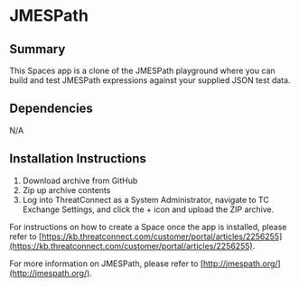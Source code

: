 # JMESPath
## Summary
This Spaces app is a clone of the JMESPath playground where you can build and test JMESPath expressions against your supplied JSON test data.

## Dependencies
N/A

## Installation Instructions
1. Download archive from GitHub
2. Zip up archive contents
3. Log into ThreatConnect as a System Administrator, navigate to TC Exchange Settings, and click the + icon and upload the ZIP archive.

For instructions on how to create a Space once the app is installed, please refer to [https://kb.threatconnect.com/customer/portal/articles/2256255](https://kb.threatconnect.com/customer/portal/articles/2256255).

For more information on JMESPath, please refer to [http://jmespath.org/](http://jmespath.org/).